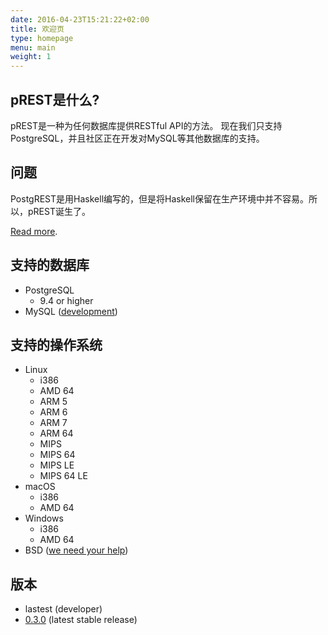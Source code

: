 ```yaml
---
date: 2016-04-23T15:21:22+02:00
title: 欢迎页
type: homepage
menu: main
weight: 1
---
```


## pREST是什么?


pREST是一种为任何数据库提供RESTful API的方法。 现在我们只支持PostgreSQL，并且社区正在开发对MySQL等其他数据库的支持。

## 问题

PostgREST是用Haskell编写的，但是将Haskell保留在生产环境中并不容易。所以，pREST诞生了。

[Read more](https://github.com/prest/prest/issues/41).

## 支持的数据库

- PostgreSQL
  - 9.4 or higher
- MySQL ([development](https://github.com/prest/prest/issues/239))

## 支持的操作系统

- Linux
  - i386
  - AMD 64
  - ARM 5
  - ARM 6
  - ARM 7
  - ARM 64
  - MIPS
  - MIPS 64
  - MIPS LE
  - MIPS 64 LE
- macOS
  - i386
  - AMD 64
- Windows
  - i386
  - AMD 64
- BSD ([we need your help](https://github.com/prest/prest/issues/279))

## 版本

- lastest (developer)
- [0.3.0](https://github.com/prest/prest/releases/tag/v0.3.0) (latest stable release)
